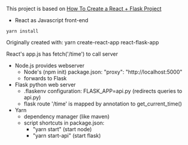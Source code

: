 
This project is based on [How To Create a React + Flask Project](https://blog.miguelgrinberg.com/post/how-to-create-a-react--flask-project)

* React as Javascript front-end

```
yarn install
```
Originally created with: yarn create-react-app react-flask-app


React's app.js has fetch('/time') to call server    
* Node.js provides webserver
    * Node's (npm init) package.json: "proxy": "http://localhost:5000"
    * forwards to Flask
* Flask python web server
    * .flaskenv configuration: FLASK_APP=api.py (redirects queries to api.py)
    * flask route '/time' is mapped by annotation to get_current_time()
* Yarn
    * dependency manager (like maven)
    * script shortcuts in package.json:
        * "yarn start" (start node)
        * "yarn start-api" (start flask)
